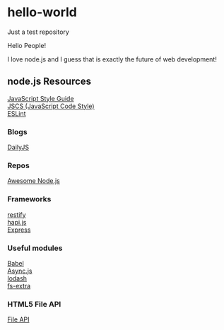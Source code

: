 # hello-world
Just a test repository

Hello People!

I love node.js and I guess that is exactly the future of web development!

## node.js Resources

[JavaScript Style Guide](https://github.com/airbnb/javascript)  
[JSCS (JavaScript Code Style)](http://jscs.info/)  
[ESLint](http://eslint.org/)  

### Blogs

[DailyJS](http://dailyjs.com/)

### Repos

[Awesome Node.js](https://github.com/sindresorhus/awesome-nodejs)

### Frameworks

[restify](https://github.com/mcavage/node-restify)  
[hapi.js](http://hapijs.com/)  
[Express](http://expressjs.com/)  

### Useful modules

[Babel](https://babeljs.io/)  
[Async.js](https://github.com/caolan/async)  
[lodash](https://lodash.com/)  
[fs-extra](https://github.com/jprichardson/node-fs-extra)  

### HTML5 File API
[File API](http://www.html5rocks.com/de/tutorials/file/dndfiles)
